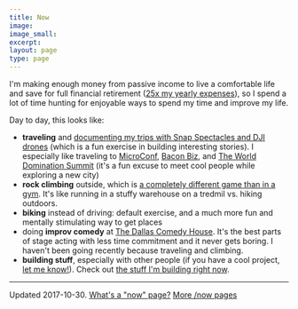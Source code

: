 ```yaml
---
title: Now
image:
image_small:
excerpt:
layout: page
type: page
---
```


I'm making enough money from passive income to live a comfortable life and save for full financial retirement ([25x my yearly expenses](/your-number)), so I spend a lot of time hunting for enjoyable ways to spend my time and improve my life.

Day to day, this looks like:

* **traveling** and [documenting my trips with Snap Spectacles and DJI drones](https://youtu.be/uRk64UlQtA8?list=PLNev7VcPIItGNy1wRkDd7lsp9UpP1Be8O) (which is a fun exercise in building interesting stories). I especially like traveling to [MicroConf](http://www.microconf.com/), [Bacon Biz](http://baconbiz.com/), and [The World Domination Summit](https://worlddominationsummit.com/) (it's a fun excuse to meet cool people while exploring a new city)
* **rock climbing** outside, which is [a completely different game than in a gym](https://youtu.be/uRk64UlQtA8?list=PLNev7VcPIItGNy1wRkDd7lsp9UpP1Be8O). It's like running in a stuffy warehouse on a tredmil vs. hiking outdoors.
* **biking** instead of driving: default exercise, and a much more fun and mentally stimulating way to get places
* doing **improv comedy** at [The Dallas Comedy House](http://dallascomedyhouse.com/). It's the best parts of stage acting with less time commitment and it never gets boring. I haven't been going recently because traveling and climbing.
* **building stuff**, especially with other people (if you have a cool project, [let me know!](/contact)). Check out [the stuff I'm building right now](/projects).

---

Updated 2017-10-30. [What's a "now" page?](https://sivers.org/nowff) [More /now pages](http://nownownow.com/)

<!--
---

## Book summaries todo

* Getting Things Done
* A Random Walk Down Wallstreet
* Start Small, Stay Small
* The Single Founder's Handbook

## Blog posts todo

* Evaluating Risk
* Mental Math
* Mnemonic Major system for memorizing numbers
* inbox zero

## Superpowers todo

* Memorize a Deck of Cards
* Mental addition and subtraction for numbers &lt;12
-->
